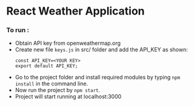 # React Weather Application
### To run :
* Obtain API key from openweathermap.org
* Create new file `keys.js` in src/ folder and add the API_KEY as shown:
  ```
  const API_KEY=<YOUR KEY>
  export default API_KEY;
  ```
* Go to the project folder and install required modules by typing `npm install` in the command line.
* Now run the project by `npm start`.
* Project will start running at localhost:3000